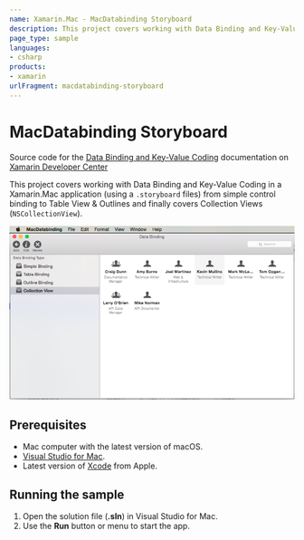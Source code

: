 ```yaml
---
name: Xamarin.Mac - MacDatabinding Storyboard
description: This project covers working with Data Binding and Key-Value Coding in a Xamarin.Mac application
page_type: sample
languages:
- csharp
products:
- xamarin
urlFragment: macdatabinding-storyboard
---
```

# MacDatabinding Storyboard

Source code for the [Data Binding and Key-Value Coding](https://docs.microsoft.com/xamarin/mac/app-fundamentals/databinding) documentation on [Xamarin Developer Center](http://docs.microsoft.com/xamarin)

This project covers working with Data Binding and Key-Value Coding in a Xamarin.Mac application (using a `.storyboard` files) from simple control binding to Table View & Outlines and finally covers Collection Views (`NSCollectionView`).

![Mac app using data binding](Screenshots/01.png)

## Prerequisites

* Mac computer with the latest version of macOS.
* [Visual Studio for Mac](https://visualstudio.microsoft.com/vs/mac/).
* Latest version of [Xcode](https://developer.apple.com/xcode/) from Apple.

## Running the sample

1. Open the solution file (**.sln**) in Visual Studio for Mac.
1. Use the **Run** button or menu to start the app.
